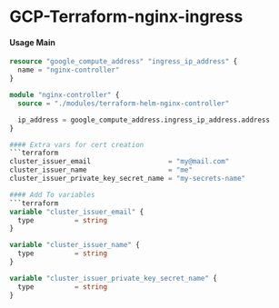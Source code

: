 # GCP-Terraform-nginx-ingress

#### Usage Main
```terraform
resource "google_compute_address" "ingress_ip_address" {
  name = "nginx-controller"
}

module "nginx-controller" {
  source = "./modules/terraform-helm-nginx-controller"

  ip_address = google_compute_address.ingress_ip_address.address
}

#### Extra vars for cert creation
```terraform
cluster_issuer_email                   = "my@mail.com"
cluster_issuer_name                    = "me"
cluster_issuer_private_key_secret_name = "my-secrets-name"

#### Add To variables
```terraform
variable "cluster_issuer_email" {
  type          = string
}

variable "cluster_issuer_name" {
  type          = string
}

variable "cluster_issuer_private_key_secret_name" {
  type          = string
}